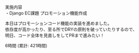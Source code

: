 実施内容  
・Django EC課題 プロモーション機能作成  

本日はプロモーションコード機能の実装を進めました。  
依存度が高かったり、至る所でDRYの原則を破っていたりするので、  
明日、コード全体を見直しをしてPRまで進みたい！  

6時間 (累計: 421時間)